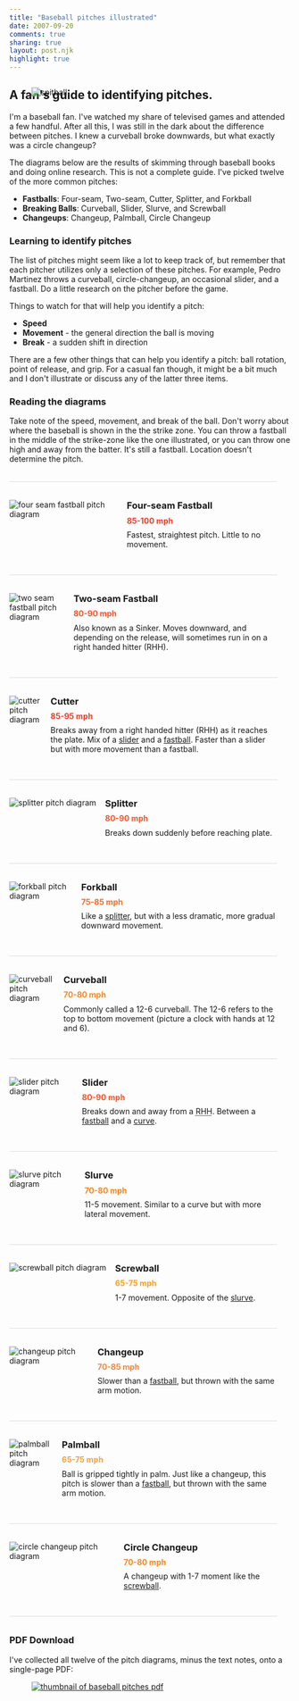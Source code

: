 ```yaml
---
title: "Baseball pitches illustrated"
date: 2007-09-20
comments: true
sharing: true
layout: post.njk
highlight: true
---
```


<style>
.intro-illustration {
  float: right;
}

@media (min-width: 800px) {
  .intro-illustration {
    position: absolute;
    left: calc(var(--text-max-width) + 48px);
  }
}

.pitch {
  display: flex;
  max-width: 480px;
  padding-top: 32px;
  margin-top: 32px;
  border-top: 1px solid #ddd;
}

.pitch:last-of-type {
  padding-bottom: 32px;
  margin-bottom: 32px;
  border-bottom: 1px solid #ddd;
}

.pitch__figure {
  margin-right: 16px;
}

.pitch__title {
  margin: 0 0 0.5em 0;
}

.pitch__speed {
  margin: 0 0 0.5em 0;
}

.pitch__notes {
  margin-top: 0.6em;
}
</style>

<figure class="intro-illustration">
  <img src="/media/posts/baseball-pitches-illustrated/spitball.png" alt="spitball" />
</figure>

## A fan's guide to identifying pitches.

I'm a baseball fan. I've watched my share of televised games and attended a few handful. After all this, I was still in the dark about the difference between pitches. I knew a curveball broke downwards, but what exactly was a circle changeup?

The diagrams below are the results of skimming through baseball books and doing online research. This is not a complete guide. I've picked twelve of the more common pitches:

*   **Fastballs**: Four-seam, Two-seam, Cutter, Splitter, and Forkball
*   **Breaking Balls**: Curveball, Slider, Slurve, and Screwball
*   **Changeups**: Changeup, Palmball, Circle Changeup

### Learning to identify pitches

The list of pitches might seem like a lot to keep track of, but remember that each pitcher utilizes only a selection of these pitches. For example, Pedro Martinez throws a curveball, circle-changeup, an occasional slider, and a fastball. Do a little research on the pitcher before the game.

Things to watch for that will help you identify a pitch:

*   **Speed**
*   **Movement** - the general direction the ball is moving
*   **Break** - a sudden shift in direction

There are a few other things that can help you identify a pitch: ball rotation, point of release, and grip. For a casual fan though, it might be a bit much and I don't illustrate or discuss any of the latter three items.

### Reading the diagrams

Take note of the speed, movement, and break of the ball. Don't worry about where the baseball is shown in the the strike zone. You can throw a fastball in the middle of the strike-zone like the one illustrated, or you can throw one high and away from the batter. It's still a fastball. Location doesn't determine the pitch.


<div class="pitch" id="fourseam">
  <img class="pitch__figure" src="/media/posts/baseball-pitches-illustrated/four_seam_fastball.png" alt="four seam fastball pitch diagram" />
  <div class="pitch__body">
    <h3 class="pitch__title">Four-seam Fastball</h3>
    <h4 class="pitch__speed" style="color:#ef4029;">
      85-100 mph
    </h4>
    <p class="pitch__notes">
      Fastest, straightest pitch. Little to no movement.
    </p>
  </div>
</div>

<div class="pitch" id="twoseam">
  <img class="pitch__figure" src="/media/posts/baseball-pitches-illustrated/two_seam_fastball.png" alt="two seam fastball pitch diagram" />
  <div class="pitch__body">
    <h3 class="pitch__title">Two-seam Fastball</h3>
    <h4 class="pitch__speed" style="color:#f1572a;">80-90 mph</h4>
    <p class="pitch__notes">
      Also known as a Sinker. Moves downward, and depending on the release, will sometimes run in on a right handed hitter (RHH).
    </p>

  </div>
</div>

<div class="pitch" id="cutter">
  <img class="pitch__figure" src="/media/posts/baseball-pitches-illustrated/cutter.png" alt="cutter pitch diagram" />
  <div class="pitch__body">
    <h3 class="pitch__title">Cutter</h3>
    <h4 class="pitch__speed" style="color:#ef4029;">85-95 mph</h4>
    <p class="pitch__notes">
      Breaks away from a right handed hitter (RHH) as it reaches the plate. Mix of a <a href="#slider">slider</a> and a <a href="#fourseam">fastball</a>. Faster than a slider but with more movement than a fastball.</p>
  </div>
</div>

<div class="pitch" id="splitter">
  <img class="pitch__figure" src="/media/posts/baseball-pitches-illustrated/splitter.png" alt="splitter pitch diagram" />
  <div class="pitch__body">
    <h3 class="pitch__title">Splitter</h3>
    <h4 class="pitch__speed" style="color:#f1572a;">80-90 mph</h4>
    <p class="pitch__notes">
      Breaks down suddenly before reaching plate.
    </p>
  </div>
</div>

<div class="pitch" id="forkball">
  <img class="pitch__figure" src="/media/posts/baseball-pitches-illustrated/forkball.png" alt="forkball pitch diagram" />
  <div class="pitch__body">
    <h3 class="pitch__title">Forkball</h3>
    <h4 class="pitch__speed" style="color: #f36e27;">75-85 mph</h4>
    <p class="pitch__notes">
      Like a <a href="#splitter">splitter</a>, but with a less dramatic, more gradual downward movement.
    </p>
  </div>
</div>

<div class="pitch" id="curveball">
  <img class="pitch__figure" src="/media/posts/baseball-pitches-illustrated/curveball.png" alt="curveball pitch diagram" />
  <div class="pitch__body">
    <h3 class="pitch__title">Curveball</h3>
    <h4 class="pitch__speed" style="color: #f68727;">70-80 mph</h4>
    <p class="pitch__notes">
      Commonly called a 12-6 curveball. The 12-6 refers to the top to bottom movement (picture a clock with hands at 12 and 6).
    </p>
  </div>
</div>

<div class="pitch" id="slider">
  <img class="pitch__figure" src="/media/posts/baseball-pitches-illustrated/slider.png" alt="slider pitch diagram" />
  <div class="pitch__body">
    <h3 class="pitch__title">Slider</h3>
    <h4 class="pitch__speed" style="color: #f1572a;">80-90 mph</h4>
    <p class="pitch__notes">
      Breaks down and away from a <acronym title="Right Handed Hitter">RHH</acronym>. Between a <a href="#fourseam">fastball</a> and a <a href="#curve">curve</a>.
    </p>
  </div>
</div>

<div class="pitch" id="slurve">
  <img class="pitch__figure" src="/media/posts/baseball-pitches-illustrated/slurve.png" alt="slurve pitch diagram" />
  <div class="pitch__body">
    <h3 class="pitch__title">Slurve</h3>
    <h4 class="pitch__speed" style="color: #f68727;">70-80 mph</h4>
    <p class="pitch__notes">
      11-5 movement. Similar to a curve but with more lateral movement.
    </p>
  </div>
</div>

<div class="pitch" id="screwball">
  <img class="pitch__figure" src="/media/posts/baseball-pitches-illustrated/screwball.png" alt="screwball pitch diagram" />
  <div class="pitch__body">
    <h3 class="pitch__title">Screwball</h3>
    <h4 class="pitch__speed" style="color: #f9a024;">
      65-75 mph
    </h4>
    <p class="pitch__notes">
      1-7 movement. Opposite of the <a href="#slurve">slurve</a>.
    </p>
  </div>
</div>

<div class="pitch" id="changeup">
  <img class="pitch__figure" src="/media/posts/baseball-pitches-illustrated/changeup.png" alt="changeup pitch diagram" />
  <div class="pitch__body">
    <h3 class="pitch__title">
      Changeup
    </h3>
    <h4 class="pitch__speed" style="color: #f58741;">
      70-85 mph
    </h4>
    <p class="pitch__notes">
      Slower than a <a href="#fourseam">fastball</a>, but thrown with the same arm motion.
    </p>
  </div>
</div>

<div class="pitch" id="palmball">
  <img class="pitch__figure" src="/media/posts/baseball-pitches-illustrated/palmball.png" alt="palmball pitch diagram" />
  <div class="pitch__body">
    <h3 class="pitch__title">
      Palmball
    </h3>
    <h4 class="pitch__speed" style="color: #f9a042">
      65-75 mph
    </h4>
    <p class="pitch__notes">
      Ball is gripped tightly in palm. Just like a changeup, this pitch is slower than a <a href="#fastball">fastball</a>, but thrown with the same arm motion.
    </p>
  </div>
</div>

<div class="pitch" id="circle">
  <img class="pitch__figure" src="/media/posts/baseball-pitches-illustrated/circle_change.png" alt="circle changeup pitch diagram" />
  <div class="pitch__body">
    <h3 class="pitch__title">
    Circle Changeup
    </h3>
    <h4 class="pitch__speed" style="color: #f68727;">
      70-80 mph
    </h4>
    <p class="pitch__notes">
      A changeup with 1-7 moment like the <a href="#screwball">screwball</a>.
    </p>
  </div>
</div>

### PDF Download

I've collected all twelve of the pitch diagrams, minus the text notes, onto a single-page PDF:

<figure class="figure">
  <a href="/media/posts/baseball-pitches-illustrated/baseball_pitches.pdf" class="big-icon">
    <img src="/media/posts/baseball-pitches-illustrated/baseball-pitches-pdf-icon.png" alt="thumbnail of baseball pitches pdf"  />
  </a>
</figure>


 [1]: #fourseam
